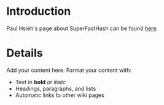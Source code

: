 # Introduction #

Paul Hsieh's page about SuperFastHash can be found [here](http://www.azillionmonkeys.com/qed/hash.html).

# Details #

Add your content here.  Format your content with:
  * Text in **bold** or _italic_
  * Headings, paragraphs, and lists
  * Automatic links to other wiki pages